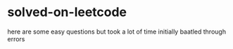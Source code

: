# solved-on-leetcode
here are some easy questions but took a lot of time initially
baatled through errors
